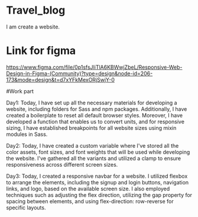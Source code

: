 # Travel_blog
I am create a website.


# Link for figma
https://www.figma.com/file/0p1sfsJliTlA6KBWwjZbeL/Responsive-Web-Design-in-Figma-(Community)?type=design&node-id=206-173&mode=design&t=d7xYFkMexORjSwjY-0


#Work part

Day1:
Today, I have set up all the necessary materials for developing a website, including folders for Sass and npm packages. Additionally, I have created a boilerplate to reset all default browser styles. Moreover, I have developed a function that enables us to convert units, and for responsive sizing, I have established breakpoints for all website sizes using mixin modules in Sass.

Day2:
Today, I have created a custom variable where I've stored all the color assets, font sizes, and font weights that will be used while developing the website. I've gathered all the variants and utilized a clamp to ensure responsiveness across different screen sizes.

Day3:
Today, I created a responsive navbar for a website. I utilized flexbox to arrange the elements, including the signup and login buttons, navigation links, and logo, based on the available screen size. I also employed techniques such as adjusting the flex direction, utilizing the gap property for spacing between elements, and using flex-direction: row-reverse for specific layouts.
